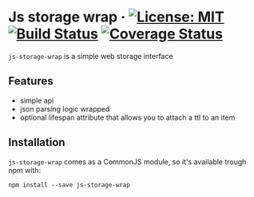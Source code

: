 # Js storage wrap &middot; [![License: MIT](https://img.shields.io/badge/License-MIT-blue.svg)](https://opensource.org/licenses/MIT) [![Build Status](https://travis-ci.org/asulta/js-storage-wrap.svg?branch=master)](https://travis-ci.org/asulta/js-storage-wrap) [![Coverage Status](https://coveralls.io/repos/github/asulta/js-storage-wrap/badge.svg?branch=master)](https://coveralls.io/github/asulta/js-storage-wrap?branch=master)

`js-storage-wrap` is a simple web storage interface


## Features
- simple api
- json parsing logic wrapped
- optional lifespan attribute that allows you to attach a ttl to an item


## Installation
`js-storage-wrap` comes as a CommonJS module, so it's available trough npm with:

`npm install --save js-storage-wrap`
